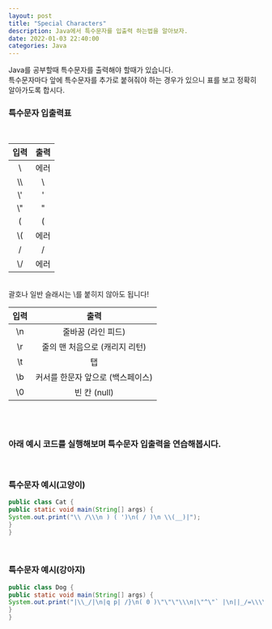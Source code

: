 ```yaml
---
layout: post
title: "Special Characters"
description: Java에서 특수문자를 입출력 하는법을 알아보자.
date: 2022-01-03 22:40:00
categories: Java
---
```

Java를 공부할때 특수문자를 출력해야 할때가 있습니다.<br>
특수문자마다 앞에 특수문자를 추가로 붙혀줘야 하는 경우가 있으니 표를 보고 정확히 알아가도록 합시다.
<br>

### 특수문자 입출력표
<br>

| 입력 | 출력
|:---:|:---:|
| \ | 에러
| \\\ | \
| \\' | '
| \\" | "
| ( | (
| \\( | 에러
| / | /
| \\/ | 에러

<br>
괄호나 일반 슬래시는 \를 붙히지 않아도 됩니다!

<br>

| 입력 | 출력 |
:---:|:---:
| \n | 줄바꿈 (라인 피드)
| \r | 줄의 맨 처음으로 (캐리지 리턴)
| \t | 탭
| \b | 커서를 한문자 앞으로 (백스페이스)
| \0 | 빈 칸 (null)

<br>
<br>

### 아래 예시 코드를 실행해보며 특수문자 입출력을 연습해봅시다.
<br>

### 특수문자 예시(고양이)


```java
public class Cat {
public static void main(String[] args) {
System.out.print("\\ /\\\n ) ( ')\n( / )\n \\(__)|");
}
}
```
<br>


### 특수문자 예시(강아지)


```java
public class Dog {
public static void main(String[] args) {
System.out.print("|\\_/|\n|q p| /}\n( 0 )\"\"\"\\\n|\"^\"` |\n||_/=\\\\__|");
}
}
```

<br>
<br>
<br>
<br>